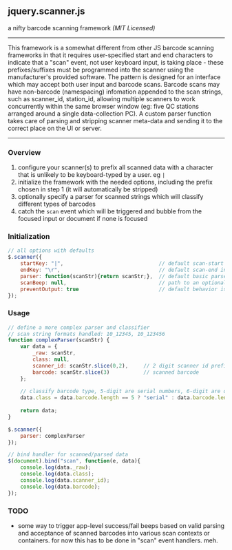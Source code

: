 jquery.scanner.js
-----------------
a nifty barcode scanning framework _(MIT Licensed)_

---

This framework is a somewhat different from other JS barcode scanning frameworks in that it requires user-specified start and end characters to indicate that a "scan" event, not user keyboard input, is taking place - these prefixes/suffixes must be programmed into the scanner using the manufacturer's provided software. The pattern is designed for an interface which may accept both user input and barcode scans. Barcode scans may have non-barcode (namespacing) infomation appended to the scan strings, such as scanner_id, station_id, allowing multiple scanners to work concurrently within the same browser window (eg: five QC stations arranged around a single data-collection PC). A custom parser function takes care of parsing and stripping scanner meta-data and sending it to the correct place on the UI or server.

---

### Overview
1. configure your scanner(s) to prefix all scanned data with a character that is unlikely to be keyboard-typed by a user. eg `|`
2. initialize the framework with the needed options, including the prefix chosen in step 1 (it will automatically be stripped)
3. optionally specify a parser for scanned strings which will classify different types of barcodes
4. catch the `scan` event which will be triggered and bubble from the focused input or document if none is focused

### Initialization
```js
// all options with defaults
$.scanner({
	startKey: "|",                               // default scan-start indicator
	endKey: "\r",                                // default scan-end indicator
	parser: function(scanStr){return scanStr;},  // default basic parser. returned data will be passed to "scan" event's handlers
	scanBeep: null,                              // path to an optional scan beep sound to play via HTML5 audio (if present)
	preventOutput: true                          // default behavior is to prevent output of scans
});
```

### Usage
```js
// define a more complex parser and classifier
// scan string formats handled: 10_12345, 10_123456
function complexParser(scanStr) {
	var data = {
		_raw: scanStr,
		class: null,
		scanner_id: scanStr.slice(0,2),		// 2 digit scanner id prefix
		barcode: scanStr.slice(3)			// scanned barcode
	};
	
	// classify barcode type, 5-digit are serial numbers, 6-digit are order numbers
	data.class = data.barcode.length == 5 ? "serial" : data.barcode.length == 6 ? "order" : null;
	
	return data;
}

$.scanner({
	parser: complexParser
});

// bind handler for scanned/parsed data
$(document).bind("scan", function(e, data){
	console.log(data._raw);
	console.log(data.class);
	console.log(data.scanner_id);
	console.log(data.barcode);
});
```

### TODO
- some way to trigger app-level success/fail beeps based on valid parsing and acceptance of scanned barcodes into various scan contexts or containers. for now this has to be done in "scan" event handlers. meh.